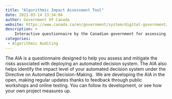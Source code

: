```yaml
---
title: "Algorithmic Impact Assessment Tool"
date: 2021-03-14 23:34:04
author: Government Of Canada
website: https://www.canada.ca/en/government/system/digital-government/digital-government-innovations/responsible-use-ai/algorithmic-impact-assessment.html
description: >
    Interactive questionnaire by the Canadian government for assessing the impact of automated decision systems. 
categories:
 - Algorithmic Auditing
---
```


The AIA is a questionnaire designed to help you assess and mitigate the risks associated with deploying an automated decision system. The AIA also helps identify the impact level of your automated decision system under the Directive on Automated Decision-Making.  We are developing the AIA in the open, making regular updates thanks to feedback through public workshops and online testing. You can follow its development, or see how your own project measures up.
